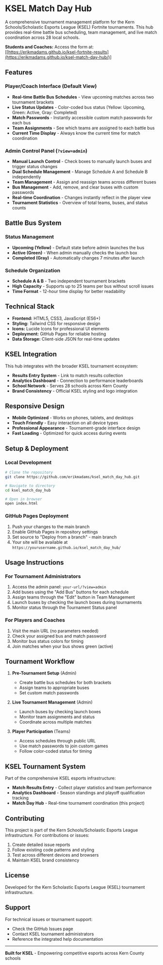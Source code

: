 # KSEL Match Day Hub

A comprehensive tournament management platform for the Kern Schools/Scholastic Esports League (KSEL) Fortnite tournaments. This hub provides real-time battle bus scheduling, team management, and live match coordination across 28 local schools.

**Students and Coaches:** Access the form at: [[https://erikmadams.github.io/ksel-fortnite-results](https://erikmadams.github.io/ksel-match-day-hub/)]

## Features

### Player/Coach Interface (Default View)
- **Real-time Battle Bus Schedules** - View upcoming matches across two tournament brackets
- **Live Status Updates** - Color-coded bus status (Yellow: Upcoming, Green: Active, Gray: Completed)  
- **Match Passwords** - Instantly accessible custom match passwords for each bus
- **Team Assignments** - See which teams are assigned to each battle bus
- **Current Time Display** - Always know the current time for match coordination

### Admin Control Panel (`?view=admin`)
- **Manual Launch Control** - Check boxes to manually launch buses and trigger status changes
- **Dual Schedule Management** - Manage Schedule A and Schedule B independently
- **Team Management** - Assign and reassign teams across different buses
- **Bus Management** - Add, remove, and clear buses with custom passwords
- **Real-time Coordination** - Changes instantly reflect in the player view
- **Tournament Statistics** - Overview of total teams, buses, and status counts

## Battle Bus System

### Status Management
- **Upcoming (Yellow)** - Default state before admin launches the bus
- **Active (Green)** - When admin manually checks the launch box
- **Completed (Gray)** - Automatically changes 7 minutes after launch

### Schedule Organization
- **Schedule A & B** - Two independent tournament brackets
- **High Capacity** - Supports up to 25 teams per bus without scroll issues
- **Time Format** - 12-hour time display for better readability

## Technical Stack

- **Frontend:** HTML5, CSS3, JavaScript (ES6+)
- **Styling:** Tailwind CSS for responsive design
- **Icons:** Lucide Icons for professional UI elements
- **Deployment:** GitHub Pages for reliable hosting
- **Data Storage:** Client-side JSON for real-time updates

## KSEL Integration

This hub integrates with the broader KSEL tournament ecosystem:

- **Results Entry System** - Link to match results collection
- **Analytics Dashboard** - Connection to performance leaderboards
- **School Network** - Serves 28 schools across Kern County
- **Brand Consistency** - Official KSEL styling and logo integration

## Responsive Design

- **Mobile Optimized** - Works on phones, tablets, and desktops
- **Touch Friendly** - Easy interaction on all device types
- **Professional Appearance** - Tournament-grade interface design
- **Fast Loading** - Optimized for quick access during events

## Setup & Deployment

### Local Development
```bash
# Clone the repository
git clone https://github.com/erikmadams/ksel_match_day_hub.git

# Navigate to directory
cd ksel_match_day_hub

# Open in browser
open index.html
```

### GitHub Pages Deployment
1. Push your changes to the main branch
2. Enable GitHub Pages in repository settings
3. Set source to "Deploy from a branch" - main branch
4. Your site will be available at `https://yourusername.github.io/ksel_match_day_hub/`

## Usage Instructions

### For Tournament Administrators
1. Access the admin panel: `your-url/?view=admin`
2. Add buses using the "Add Bus" buttons for each schedule
3. Assign teams through the "Edit" button in Team Management
4. Launch buses by checking the launch boxes during tournaments
5. Monitor status through the Tournament Status panel

### For Players and Coaches
1. Visit the main URL (no parameters needed)
2. Check your assigned bus and match password
3. Monitor bus status colors for timing
4. Join matches when your bus shows green (active)

## Tournament Workflow

1. **Pre-Tournament Setup** (Admin)
   - Create battle bus schedules for both brackets
   - Assign teams to appropriate buses
   - Set custom match passwords

2. **Live Tournament Management** (Admin)
   - Launch buses by checking launch boxes
   - Monitor team assignments and status
   - Coordinate across multiple matches

3. **Player Participation** (Teams)
   - Access schedules through public URL
   - Use match passwords to join custom games
   - Follow color-coded status for timing

## KSEL Tournament System

Part of the comprehensive KSEL esports infrastructure:
- **Match Results Entry** - Collect player statistics and team performance
- **Analytics Dashboard** - Season standings and playoff qualification tracking
- **Match Day Hub** - Real-time tournament coordination (this project)

## Contributing

This project is part of the Kern Schools/Scholastic Esports League infrastructure. For contributions or issues:

1. Create detailed issue reports
2. Follow existing code patterns and styling
3. Test across different devices and browsers
4. Maintain KSEL brand consistency

## License

Developed for the Kern Scholastic Esports League (KSEL) tournament infrastructure.

## Support

For technical issues or tournament support:
- Check the GitHub Issues page
- Contact KSEL tournament administrators
- Reference the integrated help documentation

---

**Built for KSEL** - Empowering competitive esports across Kern County schools
